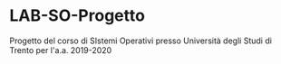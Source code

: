 # LAB-SO-Progetto
Progetto del corso di SIstemi Operativi presso Università degli Studi di Trento per l'a.a. 2019-2020
